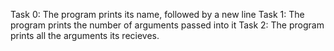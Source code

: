 Task 0: The program prints its name, followed by a new line
Task 1: The program prints the number of arguments passed into it
Task 2: The program prints all the arguments its recieves.
